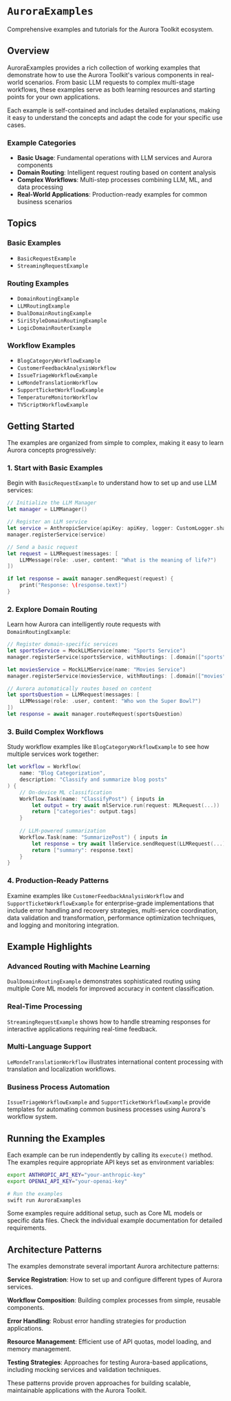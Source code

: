 # ``AuroraExamples``

Comprehensive examples and tutorials for the Aurora Toolkit ecosystem.

## Overview

AuroraExamples provides a rich collection of working examples that demonstrate how to use the Aurora Toolkit's various components in real-world scenarios. From basic LLM requests to complex multi-stage workflows, these examples serve as both learning resources and starting points for your own applications.

Each example is self-contained and includes detailed explanations, making it easy to understand the concepts and adapt the code for your specific use cases.

### Example Categories

- **Basic Usage**: Fundamental operations with LLM services and Aurora components
- **Domain Routing**: Intelligent request routing based on content analysis
- **Complex Workflows**: Multi-step processes combining LLM, ML, and data processing
- **Real-World Applications**: Production-ready examples for common business scenarios

## Topics

### Basic Examples

- ``BasicRequestExample``
- ``StreamingRequestExample``

### Routing Examples

- ``DomainRoutingExample``
- ``LLMRoutingExample``
- ``DualDomainRoutingExample``
- ``SiriStyleDomainRoutingExample``
- ``LogicDomainRouterExample``

### Workflow Examples

- ``BlogCategoryWorkflowExample``
- ``CustomerFeedbackAnalysisWorkflow``
- ``IssueTriageWorkflowExample``
- ``LeMondeTranslationWorkflow``
- ``SupportTicketWorkflowExample``
- ``TemperatureMonitorWorkflow``
- ``TVScriptWorkflowExample``

## Getting Started

The examples are organized from simple to complex, making it easy to learn Aurora concepts progressively:

### 1. Start with Basic Examples

Begin with ``BasicRequestExample`` to understand how to set up and use LLM services:

```swift
// Initialize the LLM Manager
let manager = LLMManager()

// Register an LLM service
let service = AnthropicService(apiKey: apiKey, logger: CustomLogger.shared)
manager.registerService(service)

// Send a basic request
let request = LLMRequest(messages: [
    LLMMessage(role: .user, content: "What is the meaning of life?")
])

if let response = await manager.sendRequest(request) {
    print("Response: \(response.text)")
}
```

### 2. Explore Domain Routing

Learn how Aurora can intelligently route requests with ``DomainRoutingExample``:

```swift
// Register domain-specific services
let sportsService = MockLLMService(name: "Sports Service")
manager.registerService(sportsService, withRoutings: [.domain(["sports"])])

let moviesService = MockLLMService(name: "Movies Service")
manager.registerService(moviesService, withRoutings: [.domain(["movies"])])

// Aurora automatically routes based on content
let sportsQuestion = LLMRequest(messages: [
    LLMMessage(role: .user, content: "Who won the Super Bowl?")
])
let response = await manager.routeRequest(sportsQuestion)
```

### 3. Build Complex Workflows

Study workflow examples like ``BlogCategoryWorkflowExample`` to see how multiple services work together:

```swift
let workflow = Workflow(
    name: "Blog Categorization",
    description: "Classify and summarize blog posts"
) {
    // On-device ML classification
    Workflow.Task(name: "ClassifyPost") { inputs in
        let output = try await mlService.run(request: MLRequest(...))
        return ["categories": output.tags]
    }
    
    // LLM-powered summarization
    Workflow.Task(name: "SummarizePost") { inputs in
        let response = try await llmService.sendRequest(LLMRequest(...))
        return ["summary": response.text]
    }
}
```

### 4. Production-Ready Patterns

Examine examples like ``CustomerFeedbackAnalysisWorkflow`` and ``SupportTicketWorkflowExample`` for enterprise-grade implementations that include error handling and recovery strategies, multi-service coordination, data validation and transformation, performance optimization techniques, and logging and monitoring integration.

## Example Highlights

### Advanced Routing with Machine Learning

``DualDomainRoutingExample`` demonstrates sophisticated routing using multiple Core ML models for improved accuracy in content classification.

### Real-Time Processing

``StreamingRequestExample`` shows how to handle streaming responses for interactive applications requiring real-time feedback.

### Multi-Language Support

``LeMondeTranslationWorkflow`` illustrates international content processing with translation and localization workflows.

### Business Process Automation

``IssueTriageWorkflowExample`` and ``SupportTicketWorkflowExample`` provide templates for automating common business processes using Aurora's workflow system.

## Running the Examples

Each example can be run independently by calling its `execute()` method. The examples require appropriate API keys set as environment variables:

```bash
export ANTHROPIC_API_KEY="your-anthropic-key"
export OPENAI_API_KEY="your-openai-key"

# Run the examples
swift run AuroraExamples
```

Some examples require additional setup, such as Core ML models or specific data files. Check the individual example documentation for detailed requirements.

## Architecture Patterns

The examples demonstrate several important Aurora architecture patterns:

**Service Registration**: How to set up and configure different types of Aurora services.

**Workflow Composition**: Building complex processes from simple, reusable components.

**Error Handling**: Robust error handling strategies for production applications.

**Resource Management**: Efficient use of API quotas, model loading, and memory management.

**Testing Strategies**: Approaches for testing Aurora-based applications, including mocking services and validation techniques.

These patterns provide proven approaches for building scalable, maintainable applications with the Aurora Toolkit.
